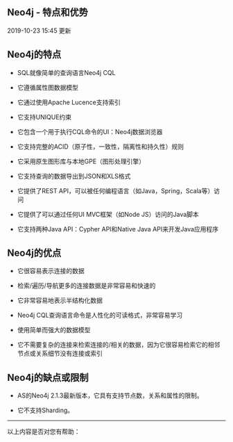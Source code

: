 ## Neo4j - 特点和优势

2019-10-23 15:45 更新

## Neo4j的特点

+   SQL就像简单的查询语言Neo4j CQL
    
+   它遵循属性图数据模型
    
+   它通过使用Apache Lucence支持索引
    
+   它支持UNIQUE约束
    
+   它包含一个用于执行CQL命令的UI：Neo4j数据浏览器
    
+   它支持完整的ACID（原子性，一致性，隔离性和持久性）规则
    
+   它采用原生图形库与本地GPE（图形处理引擎）
    
+   它支持查询的数据导出到JSON和XLS格式
    
+   它提供了REST API，可以被任何编程语言（如Java，Spring，Scala等）访问
    
+   它提供了可以通过任何UI MVC框架（如Node JS）访问的Java脚本
    
+   它支持两种Java API：Cypher API和Native Java API来开发Java应用程序
    

## Neo4j的优点

+   它很容易表示连接的数据
    
+   检索/遍历/导航更多的连接数据是非常容易和快速的
    
+   它非常容易地表示半结构化数据
    
+   Neo4j CQL查询语言命令是人性化的可读格式，非常容易学习
    
+   使用简单而强大的数据模型
    
+   它不需要复杂的连接来检索连接的/相关的数据，因为它很容易检索它的相邻节点或关系细节没有连接或索引
    

## Neo4j的缺点或限制

+   AS的Neo4j 2.1.3最新版本，它具有支持节点数，关系和属性的限制。
    
+   它不支持Sharding。
    

* * *

以上内容是否对您有帮助：